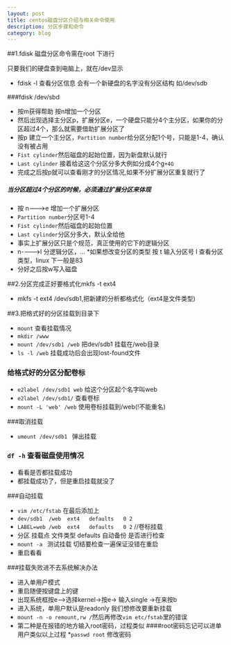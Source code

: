 ```yaml
---
layout: post
title: centos磁盘分区介绍与相关命令使用
description: 分区步骤和命令
category: blog
---
```


##1.fdisk  磁盘分区命令需在root 下进行

只要我们的硬盘查到电脑上，就在/dev显示

* fdisk -l 查看分区信息 会有一个新硬盘的名字没有分区结构 如/dev/sdb

###fdisk /dev/sbd 

* 按m获得帮助 按n增加一个分区
* 然后出现选择主分区p，扩展分区e，一个硬盘只能分4个主分区，如果你的分区超过4个，那么就需要借助扩展分区了
* 按p 建立一个主分区，`Partition number`给分区分配1个号，只能是1-4，确认没有被占用
* `Fist cylinder`然后磁盘的起始位置，因为新盘默认就行
* `Last cylinder` 接着给这这个分区分多大例如分成4个g`+4G`
* 完成之后按p就可以查看刚才的分区情况,如果不分扩展分区重复就行了

##### 当分区超过4个分区的时候，必须通过扩展分区来体现

* 按 n--->e 增加一个扩展分区
* `Partition number`分区号1-4
* `Fist cylinder`然后磁盘的起始位置
* `Last cylinder`分区分多大，默认全给他
* 事实上扩展分区只是个规范，真正使用的它下的逻辑分区
* n---->l 分逻辑分区，...
*如果想改变分区的类型 按 t 输入分区号 l 查看分区类型，linux 下一般是83
* 分好之后按w写入磁盘

##2.分区完成正好要格式化mkfs -t ext4

* mkfs -t ext4 /dev/sdb1,把新建的分析都格式化（ext4是文件类型)

##3.把格式好的分区挂载到目录下

* `mount`  查看挂载情况 
* `mkdir /www`
* `mount /dev/sdb1 /web` 把dev/sdb1 挂载在/web目录
* `ls -l /web` 挂载成功后会出现lost-found文件

### 给格式好的分区分配卷标

* `e2label /dev/sdb1 web` 给这个分区起个名字叫web 
* `e2label /dev/sdb1/` 查看卷标 
* `mount -L 'web' /web` 使用卷标挂载到/web(!不能重名)   

###取消挂载
* `umount /dev/sdb1 ` 弹出挂载

### `df -h` 查看磁盘使用情况

* 看看是否都挂载成功
* 都挂载成功了，但是重启挂载就没了

###自动挂载

* `vim /etc/fstab` 在最后添加上
* `dev/sdb1  /web  ext4   defaults   0 2`
* `LABEL=web /web  ext4   defaults   0 2` //卷标挂载
*  分区      挂载点 文件类型 defaults  自动备份  是否进行检查
*  `mount -a ` 测试挂载 切结要检查一遍保证没错在重启
*  重启看看 

###挂载失败进不去系统解决办法

* 进入单用户模式
* 重启随便按键盘上的键
* 出现系统框按e-->选择kernel->按e-> 输入single ->在来按b
* 进入系统，单用户默认是readonly 我们想修改要重新挂载
* `mount -n -o remount,rw /`然后再修改`vim etc/fstab`里的错误
* 第二种是在报错的地方输入root密码，过程类似
####root密码忘记可以进单用户类似以上过程
*`passwd root` 修改密码
